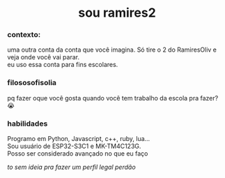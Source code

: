 <h1 align="center">sou ramires2</h1>


### contexto:
uma outra conta da conta que você imagina. Só tire o 2 do RamiresOliv e veja onde você vai parar.<br>
eu uso essa conta para fins escolares.

### filososofisolia
pq fazer oque você gosta quando você tem trabalho da escola pra fazer? 😭

### habilidades
Programo em Python, Javascript, c++, ruby, lua...<br>
Sou usuário de ESP32-S3C1 e MK-TM4C123G.<br>
Posso ser considerado avançado no que eu faço

_to sem ideia pra fazer um perfil legal perdão_

<!--
**RamiresOliv2/RamiresOliv2** is a ✨ _special_ ✨ repository because its `README.md` (this file) appears on your GitHub profile.

Here are some ideas to get you started:

- 🔭 I’m currently working on ...
- 🌱 I’m currently learning ...
- 👯 I’m looking to collaborate on ...
- 🤔 I’m looking for help with ...
- 💬 Ask me about ...
- 📫 How to reach me: ...
- 😄 Pronouns: ...
- ⚡ Fun fact: ...
-->
